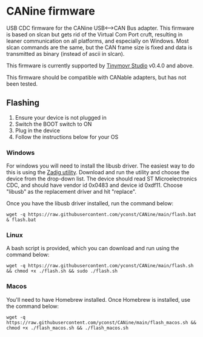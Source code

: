 
# CANine firmware

USB CDC firmware for the CANine USB⟷CAN Bus adapter. This firmware is based on slcan but gets rid of the Virtual Com Port cruft, resulting in leaner communication on all platforms, and especially on Windows. Most slcan commands are the same, but the CAN frame size is fixed and data is transmitted as binary (instead of ascii in slcan).

This firmware is currently supported by [Tinymovr Studio](https://pypi.org/project/tinymovr/) v0.4.0 and above.

This firmware should be compatible with CANable adapters, but has not been tested.

## Flashing

1. Ensure your device is not plugged in
2. Switch the BOOT switch to ON
3. Plug in the device
4. Follow the instructions below for your OS

### Windows

For windows you will need to install the libusb driver. The easiest way to do this is using the [Zadig utility](https://zadig.akeo.ie). Download and run the utility and choose the device from the drop-down list. The device should read ST Microelectronics CDC, and should have vendor id 0x0483 and device id 0xdf11. Choose "libusb" as the replacement driver and hit "replace".

Once you have the libusb driver installed, run the command below:

    wget -q https://raw.githubusercontent.com/yconst/CANine/main/flash.bat & flash.bat

### Linux

A bash script is provided, which you can download and run using the command below:

    wget -q https://raw.githubusercontent.com/yconst/CANine/main/flash.sh && chmod +x ./flash.sh && sudo ./flash.sh

### Macos

You'll need to have Homebrew installed. Once Homebrew is installed, use the command below:

    wget -q https://raw.githubusercontent.com/yconst/CANine/main/flash_macos.sh && chmod +x ./flash_macos.sh && ./flash_macos.sh
